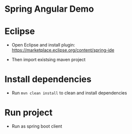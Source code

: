 # Spring Angular Demo

# Eclipse

- Open Eclipse and install plugin: https://marketplace.eclipse.org/content/spring-ide

- Then import existsing maven project

# Install dependencies

- Run `mvn clean install` to clean and install dependencies

# Run project

- Run as spring boot client